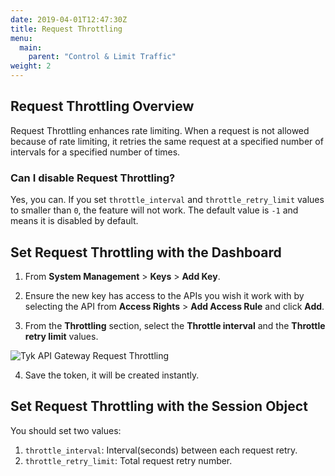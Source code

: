 ```yaml
---
date: 2019-04-01T12:47:30Z
title: Request Throttling
menu:
  main:
    parent: "Control & Limit Traffic"
weight: 2 
---
```


## Request Throttling Overview

Request Throttling enhances rate limiting. When a request is not allowed because of rate limiting, it retries the same request at a specified number of intervals for a specified number of times.


### Can I disable Request Throttling?

Yes, you can. If you set `throttle_interval` and `throttle_retry_limit` values to smaller than `0`, the feature will not work. The default value is `-1` and means it is disabled by default.    

## Set Request Throttling with the Dashboard

1.  From **System Management** > **Keys** > **Add Key**.

2.  Ensure the new key has access to the APIs you wish it work with by selecting the API from **Access Rights** > **Add Access Rule** and click **Add**.

3.  From the **Throttling** section, select the **Throttle interval** and the **Throttle retry limit** values.
    
![Tyk API Gateway Request Throttling][1]

4.  Save the token, it will be created instantly.

## Set Request Throttling with the Session Object

You should set two values:

1. `throttle_interval`: Interval(seconds) between each request retry.
2. `throttle_retry_limit`: Total request retry number.



[1]: /docs/img/dashboard/system-management/request_throttling_2.8.png
